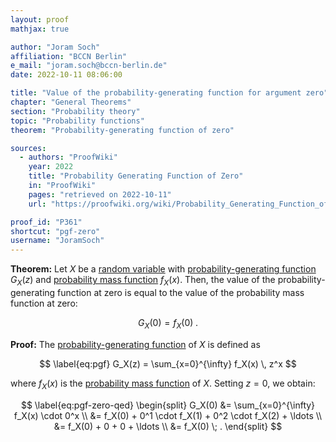 ```yaml
---
layout: proof
mathjax: true

author: "Joram Soch"
affiliation: "BCCN Berlin"
e_mail: "joram.soch@bccn-berlin.de"
date: 2022-10-11 08:06:00

title: "Value of the probability-generating function for argument zero"
chapter: "General Theorems"
section: "Probability theory"
topic: "Probability functions"
theorem: "Probability-generating function of zero"

sources:
  - authors: "ProofWiki"
    year: 2022
    title: "Probability Generating Function of Zero"
    in: "ProofWiki"
    pages: "retrieved on 2022-10-11"
    url: "https://proofwiki.org/wiki/Probability_Generating_Function_of_Zero"

proof_id: "P361"
shortcut: "pgf-zero"
username: "JoramSoch"
---
```



**Theorem:** Let $X$ be a [random variable](/D/rvar) with [probability-generating function](/D/pgf) $G_X(z)$ and [probability mass function](/D/pmf) $f_X(x)$. Then, the value of the probability-generating function at zero is equal to the value of the probability mass function at zero:

$$ \label{eq:pgf-zero}
G_X(0) = f_X(0) \; .
$$


**Proof:** The [probability-generating function](/D/pgf) of $X$ is defined as

$$ \label{eq:pgf}
G_X(z) = \sum_{x=0}^{\infty} f_X(x) \, z^x
$$

where $f_X(x)$ is the [probability mass function](/D/pmf) of $X$. Setting $z = 0$, we obtain:

$$ \label{eq:pgf-zero-qed}
\begin{split}
G_X(0) &= \sum_{x=0}^{\infty} f_X(x) \cdot 0^x \\
&= f_X(0) + 0^1 \cdot f_X(1)  + 0^2 \cdot f_X(2) + \ldots \\
&= f_X(0) + 0 + 0 + \ldots \\
&= f_X(0) \; .
\end{split}
$$